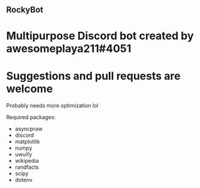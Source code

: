 ## RockyBot
# __Multipurpose Discord bot created by awesomeplaya211#4051__


# __Suggestions and pull requests are welcome__

Probably needs more optimization lol


Required packages:
* asyncpraw
* discord
* matplotlib
* numpy
* uwuify
* wikipedia
* randfacts
* scipy
* dotenv
